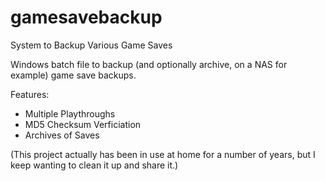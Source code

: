 # gamesavebackup
System to Backup Various Game Saves

Windows batch file to backup (and optionally archive, on a NAS for example) game save backups.

Features:
* Multiple Playthroughs
* MD5 Checksum Verficiation
* Archives of Saves


(This project actually has been in use at home for a number of years, but I keep wanting to clean it up and share it.)
